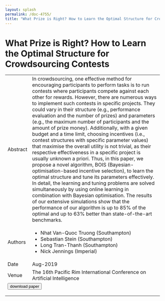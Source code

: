 ```yaml
---
layout: splash
permalink: /doc-4755/
title: "What Prize is Right? How to Learn the Optimal Structure for Crowdsourcing Contests"
---
```


# What Prize is Right? How to Learn the Optimal Structure for Crowdsourcing Contests

<table>
    <tbody>
    <tr>
        <td>Abstract</td>
        <td>In crowdsourcing, one effective method for encouraging participants to perform tasks is to run contests where participants compete against each other for rewards. However, there are numerous ways to implement such contests in specific projects. They could vary in their structure (e.g., performance evaluation and the number of prizes) and parameters (e.g., the maximum number of participants and the amount of prize money). Additionally, with a given budget and a time limit, choosing incentives (i.e., contest structures with specific parameter values) that maximise the overall utility is not trivial, as their respective effectiveness in a specific project is usually unknown a priori. Thus, in this paper, we propose a novel algorithm, BOIS (Bayesian-optimisation-based incentive selection), to learn the optimal structure and tune its parameters effectively. In detail, the learning and tuning problems are solved simultaneously by using online learning in combination with Bayesian optimisation. The results of our extensive simulations show that the performance of our algorithm is up to 85% of the optimal and up to 63% better than state-of-the-art benchmarks.</td>
    </tr>
    <tr>
        <td>Authors</td>
        <td>
            <ul>
                <li>Nhat Van-Quoc Truong (Southampton)</li>
                <li>Sebastian Stein (Southampton)</li>
                <li>Long Tran-Thanh (Southampton)</li>
                <li>Nick Jennings (Imperial)</li>
            </ul>
        </td>
    </tr>
    <tr>
        <td>Date</td>
        <td>Aug-2019</td>
    </tr>
    <tr>
        <td>Venue</td>
        <td>The 16th Pacific Rim International Conference on Artificial Intelligence</td>
    </tr>
        <tr>
            <td colspan="2">
                <form method="get" action="https://dais-ita.org/sites/default/files/4236.pdf">
                    <button type="submit">download paper</button>
                </form>
            </td>
        </tr>
    </tbody>
</table>
